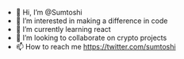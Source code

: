 - 👋 Hi, I’m @Sumtoshi
- 👀 I’m interested in making a difference in code
- 🌱 I’m currently learning react
- 💞️ I’m looking to collaborate on crypto projects
- 📫 How to reach me https://twitter.com/sumtoshi

<!---
Sumtoshi/Sumtoshi is a ✨ special ✨ repository because its `README.md` (this file) appears on your GitHub profile.
You can click the Preview link to take a look at your changes.
--->

